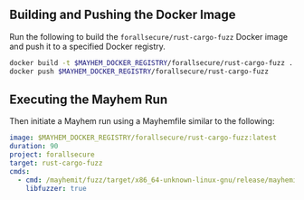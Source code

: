 ## Building and Pushing the Docker Image

Run the following to build the `forallsecure/rust-cargo-fuzz` Docker image and push it to a specified Docker registry.

```sh
docker build -t $MAYHEM_DOCKER_REGISTRY/forallsecure/rust-cargo-fuzz .
docker push $MAYHEM_DOCKER_REGISTRY/forallsecure/rust-cargo-fuzz
```

## Executing the Mayhem Run

Then initiate a Mayhem run using a Mayhemfile similar to the following:

```yaml
image: $MAYHEM_DOCKER_REGISTRY/forallsecure/rust-cargo-fuzz:latest
duration: 90
project: forallsecure
target: rust-cargo-fuzz
cmds:
  - cmd: /mayhemit/fuzz/target/x86_64-unknown-linux-gnu/release/mayhemit
    libfuzzer: true
```

